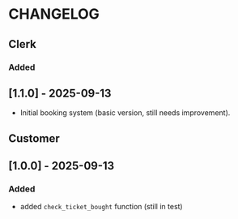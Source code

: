 # CHANGELOG

## Clerk
### Added
## [1.1.0] - 2025-09-13
- Initial booking system (basic version, still needs improvement).

## Customer
## [1.0.0] - 2025-09-13
### Added
- added `check_ticket_bought` function (still in test)
